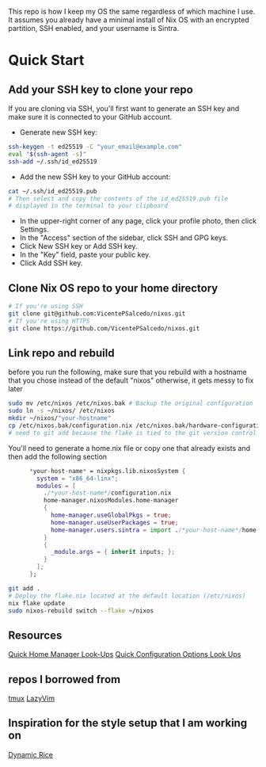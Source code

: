 This repo is how I keep my OS the same regardless of which machine I use. It assumes you already have a minimal install of Nix OS with an encrypted partition, SSH enabled, and your username is Sintra.

# Quick Start

## Add your SSH key to clone your repo
If you are cloning via SSH, you'll first want to generate an SSH key and make sure it is connected to your GitHub account.
- Generate new SSH key:

```bash
ssh-keygen -t ed25519 -C "your_email@example.com"
eval "$(ssh-agent -s)"
ssh-add ~/.ssh/id_ed25519
```

- Add the new SSH key to your GitHub account:
```bash
cat ~/.ssh/id_ed25519.pub
# Then select and copy the contents of the id_ed25519.pub file
# displayed in the terminal to your clipboard
```
- In the upper-right corner of any page, click your profile photo, then click Settings.
- In the "Access" section of the sidebar, click SSH and GPG keys.
- Click New SSH key or Add SSH key.
- In the "Key" field, paste your public key.
- Click Add SSH key.
## Clone Nix OS repo to your home directory
```bash
# If you're using SSH
git clone git@github.com:VicentePSalcedo/nixos.git
# If you're using HTTPS
git clone https://github.com/VicentePSalcedo/nixos.git
```

## Link repo and rebuild
before you run the following, make sure that you rebuild with a hostname that you chose instead of the default "nixos" otherwise, it gets messy to fix later
```bash
sudo mv /etc/nixos /etc/nixos.bak # Backup the original configuration
sudo ln -s ~/nixos/ /etc/nixos
mkdir ~/nixos/"your-hostname"
cp /etc/nixos.bak/configuration.nix /etc/nixos.bak/hardware-configuration.nix ~/nixos/"your-hostname"/
# need to git add because the flake is tied to the git version control and won't see new files otherwise
```
You'll need to generate a home.nix file or copy one that already exists and then add the following section 
```nix
      *your-host-name* = nixpkgs.lib.nixosSystem {
        system = "x86_64-linx";
        modules = [
          ./*your-host-name*/configuration.nix
          home-manager.nixosModules.home-manager
          {
            home-manager.useGlobalPkgs = true;
            home-manager.useUserPackages = true;
            home-manager.users.sintra = import ./*your-host-name*/home.nix;
          }
          {
            _module.args = { inherit inputs; };
          }
        ];
      };
```
```bash
git add .
# Deploy the flake.nix located at the default location (/etc/nixos)
nix flake update
sudo nixos-rebuild switch --flake ~/nixos
```

## Resources
[Quick Home Manager Look-Ups](https://nix-community.github.io/home-manager/options.xhtml)
[Quick Configuration Options Look Ups](https://nixos.org/manual/nixos/stable/options)

## repos I borrowed from
[tmux](https://github.com/dreamsofcode-io/tmux)
[LazyVim](https://github.com/LazyVim/LazyVim)

## Inspiration for the style setup that I am working on
[Dynamic Rice](https://github.com/zDyanTB/HyprNova)
